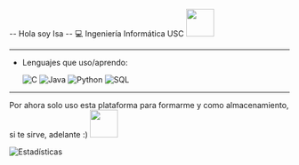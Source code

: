 
-- Hola soy Isa
-- 💻 Ingeniería Informática USC    <img src="https://media.giphy.com/media/mGcNjsfWAjY5AEZNw6/giphy.gif" width="50"></h2>

-------------------------------------------

- Lenguajes que uso/aprendo:
  
  ![C](https://img.shields.io/badge/-C-000000?style=flat&logo=c)
  ![Java](https://img.shields.io/badge/-Java-000000?style=flat&logo=java)
  ![Python](https://img.shields.io/badge/-Python-000000?style=flat&logo=python)
  ![SQL](https://img.shields.io/badge/-SQL-000000?style=flat&logo=postgresql)

---------------------------------------------

Por ahora solo uso esta plataforma para formarme y como almacenamiento, si te sirve, adelante :) <img src="https://media.giphy.com/media/VgCDAzcKvsR6OM0uWg/giphy.gif" width="50">  

![Estadísticas](https://github-readme-stats.vercel.app/api?username=isagudeg&show_icons=true&theme=tokyonight)



